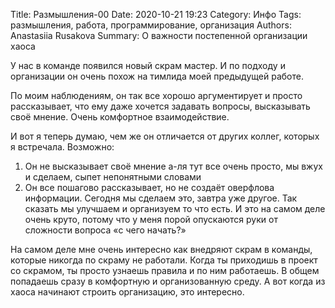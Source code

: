 Title: Размышления-00
Date: 2020-10-21 19:23
Category: Инфо
Tags: размышления, работа, программирование, организация
Authors: Anastasiia Rusakova
Summary: О важности постепенной организации хаоса

У нас в команде появился новый скрам  мастер. И по подходу и организации он очень похож на тимлида моей предыдущей работе.

По моим наблюдениям, он так все хорошо аргументирует и просто рассказывает, что ему даже хочется задавать вопросы, высказывать своё мнение. Очень комфортное взаимодействие.

И вот я теперь думаю, чем же он отличается от других коллег, которых я встречала. Возможно:

1. Он не высказывает своё мнение а-ля тут все очень просто, мы вжух и сделаем, сыпет непонятными словами
2. Он все пошагово рассказывает, но не создаёт оверфлова информации. Сегодня мы сделаем это, завтра уже другое. Так сказать мы улучшаем и организуем то что есть. И это на самом деле очень круто, потому что у меня порой опускаются руки от сложности вопроса «с чего начать?»

На самом деле мне очень интересно как внедряют скрам в команды, которые никогда по скраму не работали. Когда ты приходишь в проект со скрамом, ты просто узнаешь правила и по ним работаешь. В общем попадаешь сразу в комфортную и организованную среду. А вот когда из хаоса начинают строить организацию, это интересно.
